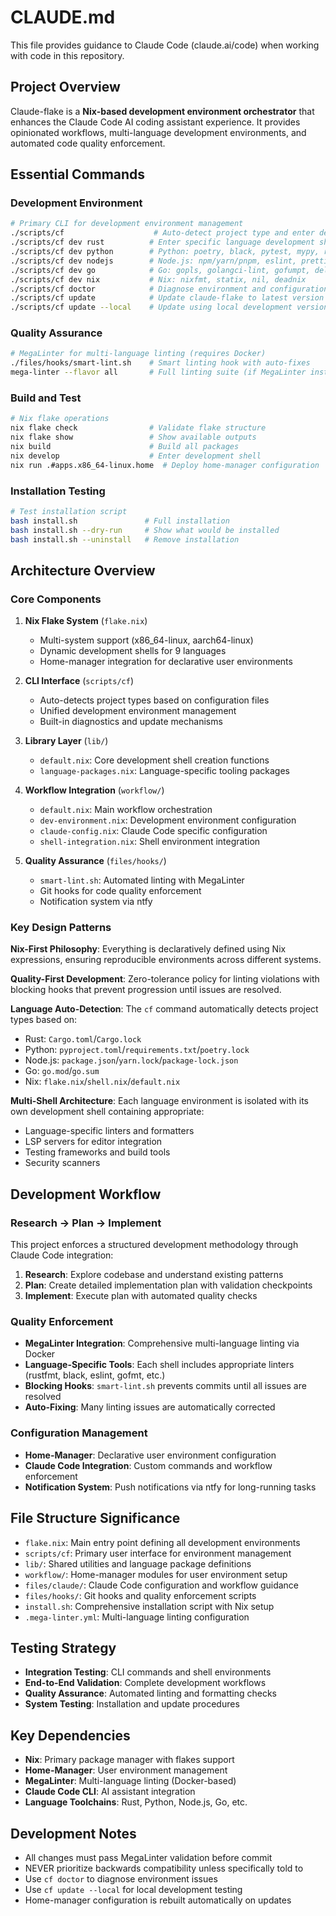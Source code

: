 # CLAUDE.md

This file provides guidance to Claude Code (claude.ai/code) when working with code in this repository.

## Project Overview

Claude-flake is a **Nix-based development environment orchestrator** that enhances the Claude Code AI coding assistant experience. It provides opinionated workflows, multi-language development environments, and automated code quality enforcement.

## Essential Commands

### Development Environment
```bash
# Primary CLI for development environment management
./scripts/cf                    # Auto-detect project type and enter development shell
./scripts/cf dev rust          # Enter specific language development shell
./scripts/cf dev python        # Python: poetry, black, pytest, mypy, ruff
./scripts/cf dev nodejs        # Node.js: npm/yarn/pnpm, eslint, prettier, typescript
./scripts/cf dev go            # Go: gopls, golangci-lint, gofumpt, delve
./scripts/cf dev nix           # Nix: nixfmt, statix, nil, deadnix
./scripts/cf doctor            # Diagnose environment and configuration issues
./scripts/cf update            # Update claude-flake to latest version
./scripts/cf update --local    # Update using local development version
```

### Quality Assurance
```bash
# MegaLinter for multi-language linting (requires Docker)
./files/hooks/smart-lint.sh    # Smart linting hook with auto-fixes
mega-linter --flavor all       # Full linting suite (if MegaLinter installed)
```

### Build and Test
```bash
# Nix flake operations
nix flake check                # Validate flake structure
nix flake show                 # Show available outputs
nix build                      # Build all packages
nix develop                    # Enter development shell
nix run .#apps.x86_64-linux.home  # Deploy home-manager configuration
```

### Installation Testing
```bash
# Test installation script
bash install.sh               # Full installation
bash install.sh --dry-run     # Show what would be installed
bash install.sh --uninstall   # Remove installation
```

## Architecture Overview

### Core Components

1. **Nix Flake System** (`flake.nix`)
   - Multi-system support (x86_64-linux, aarch64-linux)
   - Dynamic development shells for 9 languages
   - Home-manager integration for declarative user environments

2. **CLI Interface** (`scripts/cf`)
   - Auto-detects project types based on configuration files
   - Unified development environment management
   - Built-in diagnostics and update mechanisms

3. **Library Layer** (`lib/`)
   - `default.nix`: Core development shell creation functions
   - `language-packages.nix`: Language-specific tooling packages

4. **Workflow Integration** (`workflow/`)
   - `default.nix`: Main workflow orchestration
   - `dev-environment.nix`: Development environment configuration
   - `claude-config.nix`: Claude Code specific configuration
   - `shell-integration.nix`: Shell environment integration

5. **Quality Assurance** (`files/hooks/`)
   - `smart-lint.sh`: Automated linting with MegaLinter
   - Git hooks for code quality enforcement
   - Notification system via ntfy

### Key Design Patterns

**Nix-First Philosophy**: Everything is declaratively defined using Nix expressions, ensuring reproducible environments across different systems.

**Quality-First Development**: Zero-tolerance policy for linting violations with blocking hooks that prevent progression until issues are resolved.

**Language Auto-Detection**: The `cf` command automatically detects project types based on:
- Rust: `Cargo.toml`/`Cargo.lock`
- Python: `pyproject.toml`/`requirements.txt`/`poetry.lock`
- Node.js: `package.json`/`yarn.lock`/`package-lock.json`
- Go: `go.mod`/`go.sum`
- Nix: `flake.nix`/`shell.nix`/`default.nix`

**Multi-Shell Architecture**: Each language environment is isolated with its own development shell containing appropriate:
- Language-specific linters and formatters
- LSP servers for editor integration
- Testing frameworks and build tools
- Security scanners

## Development Workflow

### Research → Plan → Implement
This project enforces a structured development methodology through Claude Code integration:

1. **Research**: Explore codebase and understand existing patterns
2. **Plan**: Create detailed implementation plan with validation checkpoints
3. **Implement**: Execute plan with automated quality checks

### Quality Enforcement
- **MegaLinter Integration**: Comprehensive multi-language linting via Docker
- **Language-Specific Tools**: Each shell includes appropriate linters (rustfmt, black, eslint, gofmt, etc.)
- **Blocking Hooks**: `smart-lint.sh` prevents commits until all issues are resolved
- **Auto-Fixing**: Many linting issues are automatically corrected

### Configuration Management
- **Home-Manager**: Declarative user environment configuration
- **Claude Code Integration**: Custom commands and workflow enforcement
- **Notification System**: Push notifications via ntfy for long-running tasks

## File Structure Significance

- `flake.nix`: Main entry point defining all development environments
- `scripts/cf`: Primary user interface for environment management
- `lib/`: Shared utilities and language package definitions
- `workflow/`: Home-manager modules for user environment setup
- `files/claude/`: Claude Code configuration and workflow guidance
- `files/hooks/`: Git hooks and quality enforcement scripts
- `install.sh`: Comprehensive installation script with Nix setup
- `.mega-linter.yml`: Multi-language linting configuration

## Testing Strategy

- **Integration Testing**: CLI commands and shell environments
- **End-to-End Validation**: Complete development workflows
- **Quality Assurance**: Automated linting and formatting checks
- **System Testing**: Installation and update procedures

## Key Dependencies

- **Nix**: Primary package manager with flakes support
- **Home-Manager**: User environment management
- **MegaLinter**: Multi-language linting (Docker-based)
- **Claude Code CLI**: AI assistant integration
- **Language Toolchains**: Rust, Python, Node.js, Go, etc.

## Development Notes

- All changes must pass MegaLinter validation before commit
- NEVER prioritize backwards compatibility unless specifically told to
- Use `cf doctor` to diagnose environment issues
- Use `cf update --local` for local development testing
- Home-manager configuration is rebuilt automatically on updates